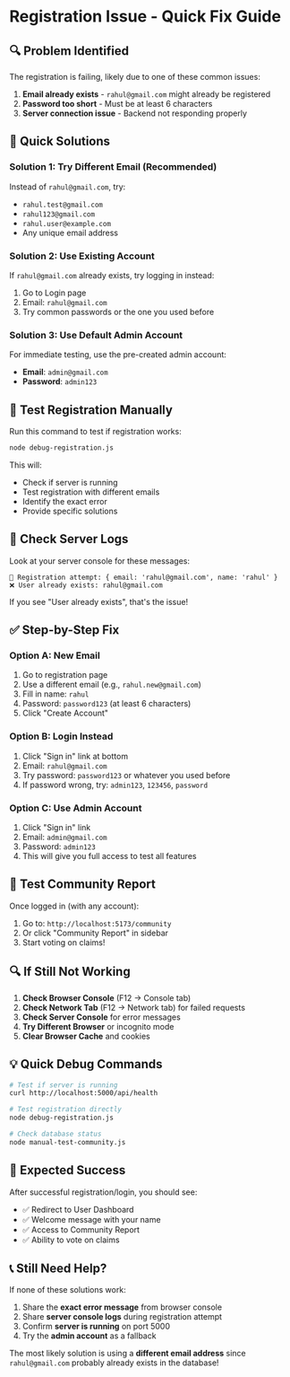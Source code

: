 # Registration Issue - Quick Fix Guide

## 🔍 Problem Identified

The registration is failing, likely due to one of these common issues:

1. **Email already exists** - `rahul@gmail.com` might already be registered
2. **Password too short** - Must be at least 6 characters
3. **Server connection issue** - Backend not responding properly

## 🚀 Quick Solutions

### **Solution 1: Try Different Email (Recommended)**
Instead of `rahul@gmail.com`, try:
- `rahul.test@gmail.com`
- `rahul123@gmail.com`
- `rahul.user@example.com`
- Any unique email address

### **Solution 2: Use Existing Account**
If `rahul@gmail.com` already exists, try logging in instead:
1. Go to Login page
2. Email: `rahul@gmail.com`
3. Try common passwords or the one you used before

### **Solution 3: Use Default Admin Account**
For immediate testing, use the pre-created admin account:
- **Email**: `admin@gmail.com`
- **Password**: `admin123`

## 🧪 Test Registration Manually

Run this command to test if registration works:
```bash
node debug-registration.js
```

This will:
- Check if server is running
- Test registration with different emails
- Identify the exact error
- Provide specific solutions

## 🔧 Check Server Logs

Look at your server console for these messages:
```
📝 Registration attempt: { email: 'rahul@gmail.com', name: 'rahul' }
❌ User already exists: rahul@gmail.com
```

If you see "User already exists", that's the issue!

## ✅ Step-by-Step Fix

### **Option A: New Email**
1. Go to registration page
2. Use a different email (e.g., `rahul.new@gmail.com`)
3. Fill in name: `rahul`
4. Password: `password123` (at least 6 characters)
5. Click "Create Account"

### **Option B: Login Instead**
1. Click "Sign in" link at bottom
2. Email: `rahul@gmail.com`
3. Try password: `password123` or whatever you used before
4. If password wrong, try: `admin123`, `123456`, `password`

### **Option C: Use Admin Account**
1. Click "Sign in" link
2. Email: `admin@gmail.com`
3. Password: `admin123`
4. This will give you full access to test all features

## 🎯 Test Community Report

Once logged in (with any account):
1. Go to: `http://localhost:5173/community`
2. Or click "Community Report" in sidebar
3. Start voting on claims!

## 🔍 If Still Not Working

1. **Check Browser Console** (F12 → Console tab)
2. **Check Network Tab** (F12 → Network tab) for failed requests
3. **Check Server Console** for error messages
4. **Try Different Browser** or incognito mode
5. **Clear Browser Cache** and cookies

## 💡 Quick Debug Commands

```bash
# Test if server is running
curl http://localhost:5000/api/health

# Test registration directly
node debug-registration.js

# Check database status
node manual-test-community.js
```

## 🎉 Expected Success

After successful registration/login, you should see:
- ✅ Redirect to User Dashboard
- ✅ Welcome message with your name
- ✅ Access to Community Report
- ✅ Ability to vote on claims

## 📞 Still Need Help?

If none of these solutions work:
1. Share the **exact error message** from browser console
2. Share **server console logs** during registration attempt
3. Confirm **server is running** on port 5000
4. Try the **admin account** as a fallback

The most likely solution is using a **different email address** since `rahul@gmail.com` probably already exists in the database!

